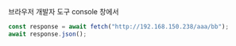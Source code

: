 브라우저 개발자 도구  console 창에서

```javascript
const response = await fetch("http://192.168.150.238/aaa/bb");
await response.json();
```
